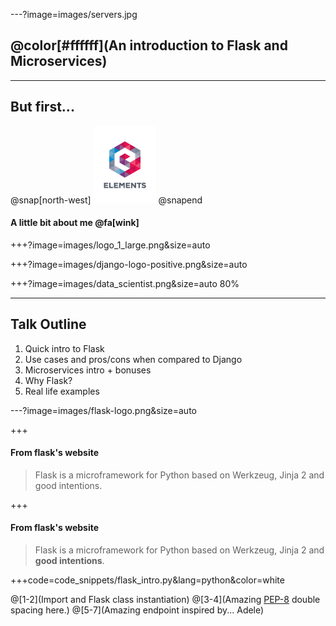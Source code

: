 ---?image=images/servers.jpg

## @color[#ffffff](An introduction to Flask and Microservices)

---

## But first...

@snap[north-west]
![](images/logo_1_small.png)
@snapend

#### A little bit about me @fa[wink]

+++?image=images/logo_1_large.png&size=auto

+++?image=images/django-logo-positive.png&size=auto

+++?image=images/data_scientist.png&size=auto 80%

---

## Talk Outline

1. Quick intro to Flask
2. Use cases and pros/cons when compared to Django
3. Microservices intro + bonuses
4. Why Flask?
5. Real life examples

---?image=images/flask-logo.png&size=auto

+++

#### From flask's website

> Flask is a microframework for Python based on Werkzeug, Jinja 2 and good intentions.

+++

#### From flask's website

> Flask is a microframework for Python based on Werkzeug, Jinja 2 and **good intentions**.


+++code=code_snippets/flask_intro.py&lang=python&color=white

@[1-2](Import and Flask class instantiation)
@[3-4](Amazing [PEP-8](https://www.python.org/dev/peps/pep-0008/) double spacing here.)
@[5-7](Amazing endpoint inspired by... Adele)
